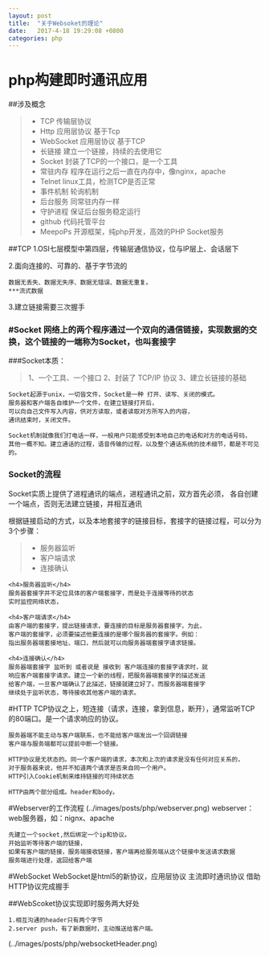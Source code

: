 ```yaml
---
layout: post
title:  "关于Websoket的理论"
date:   2017-4-18 19:29:08 +0800
categories: php
---
```


# php构建即时通讯应用


##涉及概念
	
> * TCP				传输层协议
> * Http				应用层协议 	基于Tcp
> * WebSocket			应用层协议	基于TCP
> * 长链接				建立一个链接，持续的去使用它
> * Socket			封装了TCP的一个接口，是一个工具
> * 常驻内存			程序在运行之后一直在内存中，像nginx，apache
> * Telnet			linux工具，检测TCP是否正常
> * 事件机制			轮询机制
> * 后台服务			同常驻内存一样
> * 守护进程			保证后台服务稳定运行
> * github			代码托管平台
> * MeepoPs			开源框架，纯php开发，高效的PHP Socket服务	

##TCP
1.OSI七层模型中第四层，传输层通信协议，位与IP层上、会话层下

2.面向连接的、可靠的、基于字节流的
	
	数据无丢失、数据无失序、数据无错误、数据无重复。
	***流式数据
	
3.建立链接需要三次握手

<h3>#Socket
网络上的两个程序通过一个双向的通信链接，实现数据的交换，这个链接的一端称为Socket，也叫套接字</h3>

###Socket本质：

> 1、一个工具、一个接口
> 2、封装了 TCP/IP 协议
> 3、建立长链接的基础


	Socket起源于unix，一切皆文件，Socket是一种 打开、读写、关闭的模式。
	服务器和客户端各自维护一个文件，在建立链接打开后，
	可以向自己文件写入内容，供对方读取，或者读取对方所写入的内容，
	通讯结束时，关闭文件。

	Socket机制就像我们打电话一样，一般用户只能感受到本地自己的电话和对方的电话号码，
	其他一概不知。建立通话的过程，语音传输的过程，以及整个通话系统的技术细节，都是不可见的。

<h3>Socket的流程</h3>
	Socket实质上提供了进程通讯的端点，进程通讯之前，双方首先必须，
	各自创建一个端点，否则无法建立链接，并相互通讯

根据链接启动的方式，以及本地套接字的链接目标，套接字的链接过程，可以分为3个步骤：

> *	服务器监听
> *	客户端请求
> *	连接确认

	<h4>服务器监听</h4>
	服务器套接字并不定位具体的客户端套接字，而是处于连接等待的状态
	实时监控网络状态，

	<h4>客户端请求</h4>
	由客户端的套接字，提出链接请求，要连接的目标是服务器套接字，为此，
	客户端的套接字，必须要描述他要连接的是哪个服务器的套接字。例如：
	指出服务器端套接地址、端口，然后就可以向服务器端套接字请求链接。
	
	<h4>连接确认</h4>
	服务器端套接字 监听到 或者说是 接收到 客户端连接的套接字请求时，就
	响应客户端套接字请求。建立一个新的线程，把服务器端套接字的描述发送
	给客户端，一旦客户端确认了此描述，链接就建立好了。而服务器端套接字
	继续处于监听状态，等待接收其他客户端的请求。


#HTTP
	TCP协议之上，短连接（请求，连接，拿到信息，断开），通常监听TCP的80端口。是一个请求响应的协议。
	
	服务器端不能主动与客户端联系，也不能给客户端发出一个回调链接
	客户端与服务端都可以提前中断一个链接。

	HTTP协议是无状态的。同一个客户端的请求，本次和上次的请求是没有任何对应关系的，
	对于服务器来说，他并不知道两个请求是否来自同一个用户。
	HTTP引入Cookie机制来维持链接的可持续状态

	HTTP由两个部分组成。header和body。


#Webserver的工作流程
(../images/posts/php/webserver.png)
webserver：web服务器，如：nignx、apache
	
	先建立一个socket,然后绑定一个ip和协议。
	开始监听等待客户端的链接，
	如果有客户端的链接，服务端接收链接，客户端再给服务端从这个链接中发送请求数据
	服务端进行处理，返回给客户端


#WebSocket
	WebSocket是html5的新协议，应用层协议
	主流即时通讯协议
	借助HTTP协议完成握手
	
##WebScoket协议实现即时服务两大好处

	1.相互沟通的header只有两个字节
	2.server push，有了新数据时，主动推送给客户端。
	
(../images/posts/php/websocketHeader.png)
